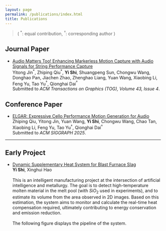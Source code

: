 ```yaml
---
layout: page
permalink: /publications/index.html
title: Publications
---
```


> ( $^\ast$: equal contribution,  $^\dag$: corresponding author )

## Journal Paper

- [Audio Matters Too! Enhancing Markerless Motion Capture with Audio Signals for String Performance Capture](https://dl.acm.org/doi/abs/10.1145/3658235)<br><img title="" src="https://shiyi099.github.io/Billion.github.io/images/publications/SPD.jpg" alt="" data-align="inline">Yitong Jin$^\ast$, Zhiping Qiu$^\ast$, **Yi Shi**, Shuangpeng Sun, Chongwu Wang, Donghao Pan, Jiachen Zhao, Zhenghao Liang, Yuan Wang, Xiaobing Li, Feng Yu, Tao Yu$^\dag$, Qionghai Dai$^\dag$<br>Submitted to *ACM Transactions on Graphics (TOG), Volume 43, Issue 4*.<br>

## Conference Paper

- [ELGAR:  Expressive Cello Performance Motion Generation for Audio](https://dl.acm.org/doi/10.1145/3721238.3730756)<br><img title="" src="https://shiyi099.github.io/Billion.github.io/images/publications/ELGAR.jpg" alt="" data-align="inline">Zhiping Qiu, Yitong Jin, Yuan Wang, **Yi Shi**, Chongwu Wang, Chao Tan, Xiaobing Li, Feng Yu, Tao Yu$^\dag$, Qionghai Dai$^\dag$<br>Submitted to *ACM SIGGRAPH 2025*.<br>

---

## Early Project

- [Dynamic Supplementary Heat System for Blast Furnace Slag](https://newstest.ncst.edu.cn/col/1393558054724/2020/12/28/1609148866922.html)<br><img title="" src="https://shiyi099.github.io/Billion.github.io/images/publications/ChiLunTechnology.png" alt="" data-align="inline">**Yi Shi**, Xinghui Hao<br>
  <br>
  This is an intelligent manufacturing project at the intersection of artificial intelligence and metallurgy. The goal is to detect high-temperature molten material in the melt pool (with $SiO_2$ used in experiments), and to estimate its volume from the area observed in 2D images. Based on this estimation, the system aims to monitor and calculate the real-time heat compensation required, ultimately contributing to energy conservation and emission reduction.<br>
  <br>
  The following figure displays the pipeline of the system.<br><img title="" src="https://shiyi099.github.io/Billion.github.io/images/publications/ChiLunTechnologyTeaser.jpg" alt="" data-align="inline">
